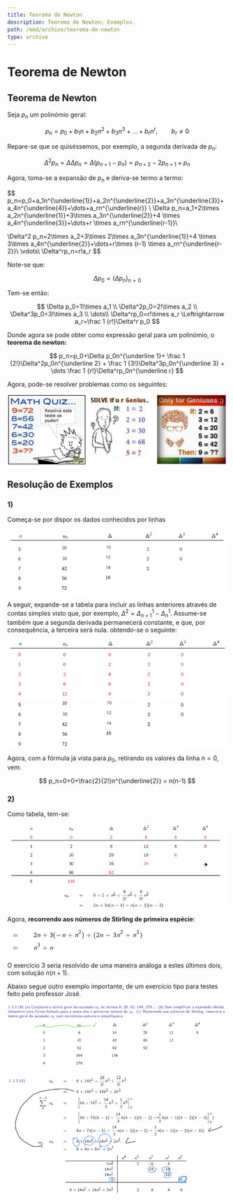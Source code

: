 ```yaml
---
title: Teorema de Newton
description: Teorema de Newton; Exemplos.
path: /emd/archive/teorema-de-newton
type: archive
---
```


# Teorema de Newton

## Teorema de Newton

Seja $p_n$ um polinómio geral:

$$
p_n=p_0+b_1n+b_2n^2+b_3n^3+\dots+b_rn^r,\qquad b_r\neq 0
$$

Repare-se que se quiséssemos, por exemplo, a segunda derivada de $p_n$:

$$
\Delta^2p_n=\Delta\Delta p_n=\Delta(p_{n+1}-p_n)=p_{n+2}-2p_{n+1}+p_n
$$

Agora, toma-se a expansão de $p_n$ e deriva-se termo a termo:

$$
p_n=p_0+a_1n^{\underline{1}}+a_2n^{\underline{2}}+a_3n^{\underline{3}}+a_4n^{\underline{4}}+\dots+a_rn^{\underline{r}} \\
\Delta p_n=a_1+2\times a_2n^{\underline{1}}+3\times a_3n^{\underline{2}}+4 \times a_4n^{\underline{3}}+\dots+r \times a_rn^{\underline{r-1}}\\

\Delta^2 p_n=2\times a_2+3\times 2\times a_3n^{\underline{1}}+4 \times 3\times a_4n^{\underline{2}}+\dots+r\times (r-1) \times a_rn^{\underline{r-2}}\\
\vdots\\
\Delta^rp_n=r!a_r
$$

Note-se que:

$$
\Delta p_0=(\Delta p_n)_{n=0}
$$

Tem-se então:

$$
\Delta p_0=1!\times a_1 \\
\Delta^2p_0=2!\times a_2 \\
\Delta^3p_0=3!\times a_3 \\
\dots\\
\Delta^rp_0=r!\times a_r \Leftrightarrow a_r=\frac 1 {r!}\Delta^r p_0
$$

Donde agora se pode obter como expressão geral para um polinómio, o **teorema de newton:**

$$
p_n=p_0+\Delta p_0n^{\underline 1}+ \frac 1 {2!}\Delta^2p_0n^{\underline 2} + \frac 1 {3!}\Delta^3p_0n^{\underline 3} + \dots \frac 1 {r!}\Delta^rp_0n^{\underline r}
$$

Agora, pode-se resolver problemas como os seguintes:

![Exemplos](./assets/0007-problemas.png#dark=3)

## Resolução de Exemplos

### 1)

Começa-se por dispor os dados conhecidos por linhas

![Tabela parte 1](./assets/0007-tabela1.png#dark=3)

A seguir, expande-se a tabela para incluir as linhas anteriores através de contas simples visto que, por exemplo, $\Delta^2=\Delta^1_{n+1}-\Delta^1_{n}$. Assume-se também que a segunda derivada permanecerá constante, e que, por consequência, a terceira será nula. obtendo-se o seguinte:

![Tabela parte 2](./assets/0007-tabela2.png#dark=3)

Agora, com a fórmula já vista para $p_0$, retirando os valores da linha $n=0$, vem:

$$
p_n=0+0+\frac{2}{2!}n^{\underline{2}} = n(n-1)
$$

### 2)

Como tabela, tem-se:

![Exemplo 2](./assets/0007-ex2.png#dark=3)

Agora, **recorrendo aos números de Stirling de primeira espécie**:

![Stirling](./assets/0007-ex2final.png#dark=3)

O exercício 3 seria resolvido de uma maneira análoga a estes últimos dois, com solução $n(n+1)$.

Abaixo segue outro exemplo importante, de um exercício tipo para testes feito pelo professor José.

![Exercicio final](./assets/0007-final1.png#dark=3)

![Exercicio final 2](./assets/0007-final2.png#dark=3)
